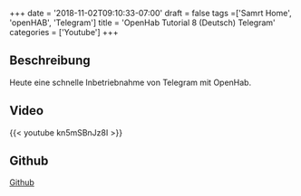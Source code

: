 +++
date = '2018-11-02T09:10:33-07:00'
draft = false
tags =['Samrt Home', 'openHAB', 'Telegram']
title = 'OpenHab Tutorial 8 (Deutsch) Telegram'
categories = ['Youtube']
+++

## Beschreibung

Heute eine schnelle Inbetriebnahme von Telegram mit OpenHab.

## Video

{{< youtube kn5mSBnJz8I >}}

## Github

[Github](https://github.com/HugeGo88/OpenHAB_Youtube/tree/main/Telegram_Example)